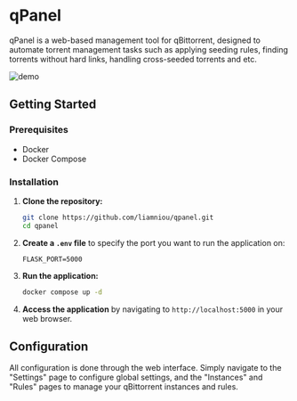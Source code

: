 # qPanel

qPanel is a web-based management tool for qBittorrent, designed to automate torrent management tasks such as applying seeding rules, finding torrents without hard links, handling cross-seeded torrents and etc.

![demo](qpanel_demo.gif "qPanel demo")

## Getting Started

### Prerequisites

- Docker
- Docker Compose

### Installation

1.  **Clone the repository:**
    ```bash
    git clone https://github.com/liamniou/qpanel.git
    cd qpanel
    ```

2.  **Create a `.env` file** to specify the port you want to run the application on:
    ```
    FLASK_PORT=5000
    ```

3.  **Run the application:**
    ```bash
    docker compose up -d
    ```

4.  **Access the application** by navigating to `http://localhost:5000` in your web browser.

## Configuration

All configuration is done through the web interface. Simply navigate to the "Settings" page to configure global settings, and the "Instances" and "Rules" pages to manage your qBittorrent instances and rules. 
